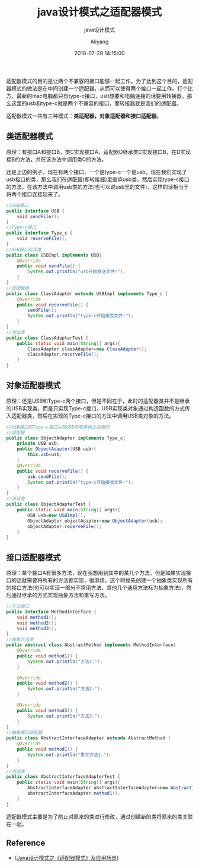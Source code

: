 ﻿---
layout:     post
title:      "java设计模式之适配器模式"
subtitle:   " java设计模式 "
date:       2018-07-28 14:15:00
author:     "Aliyang"
header-img: "img/post-bg-javaDesign-Adapter.jpg"
tags:
    - java设计模式
---

适配器模式的目的是让两个不兼容的接口能够一起工作。为了达到这个目的，适配器模式的做法是在中间创建一个适配器，从而可以使得两个接口一起工作。打个比方，最新的mac电脑都只有type-c接口，usb想要和电脑连接的话要用转接器，那么这里的usb和type-c就是两个不兼容的接口，而转接器就是我们的适配器。

适配器模式一共有三种模式：**类适配器，对象适配器和接口适配器**。

## 类适配器模式

原理：有接口A和接口B，类C实现接口A，适配器D继承类C实现接口B，在D实现接B的方法，并在该方法中调用类C的方法。

还是上边的例子，现在有两个接口，一个是type-c一个是usb，现在我们实现了usb接口的类，那么我们在适配器(即转接器)里继承usb类，然后实现type-c接口的方法，在该方法中调用usb类的方法(也可以说usb里的文件)，这样的话相当于将两个接口连接起来了。

``` java
//USB接口
public interface USB {
    void sendFile();
}
//Type-c接口
public interface Type_c {
    void recerveFile();
}
//USB接口实现类
public class USBImpl implements USB{
    @Override
    public void sendFile() {
        System.out.println("usb开始发送文件!");
    }
}
//适配器类
public class ClassAdapter extends USBImpl implements Type_c {
    @Override
    public void recerveFile() {
        sendFile();
        System.out.println("type-c开始接受文件!");
    }
}
//测试类
public class ClassAdapterTest {
    public static void main(String[] args){
        ClassAdapter classAdapter=new ClassAdapter();
        classAdapter.recerveFile();
    }
}
```

## 对象适配器模式

原理：还是USB和Type-c两个接口，但是不同在于，此时的适配器类并不是继承的USB实现类，而是只实现Type-c接口，USB实现类对象通过构造函数的方式传入适配器类，然后在实现的Type-c接口的方法中调用USB类对象的方法。

``` java
//USB接口和Type-c接口以及USB实现类和上边相同
//适配器
public class ObjectAdapter implements Type_c{
    private USB usb;
    public ObjectAdapter(USB usb){
        this.usb=usb;
    }
    @Override
    public void recerveFile() {
        usb.sendFile();
        System.out.println("type-c开始接收文件!");
    }
}
//测试类
public class ObjectAdapterTest {
    public static void main(String[] args){
        USB usb=new USBImpl();
        ObjectAdapter objectAdapter=new ObjectAdapter(usb);
        objectAdapter.recerveFile();
    }
}
```

## 接口适配器模式

原理：某个接口A有很多方法，现在我想用到其中的某几个方法，但是如果实现接口的话就需要将所有的方法都实现，很麻烦。这个时候先创建一个抽象类实现所有的接口方法(也可以实现一部分不常用方法，其他几个通用方法标为抽象方法)，然后通过继承的方式实现抽象方法和重写方法。

``` java
//方法接口
public interface MethodInterface {
    void method1();
    void method2();
    void method3();
}
//抽象方法类
public abstract class AbstractMethod implements MethodInterface{
    @Override
    public void method1() {
        System.out.println("方法1.");
    }

    @Override
    public void method2() {
        System.out.println("方法2.");
    }

    @Override
    public void method3() {
        System.out.println("方法3.");
    }
}
//抽象接口适配器
public class AbstractInterfaceAdapter extends AbstractMethod {
    @Override
    public void method1() {
        System.out.println("重写方法1.");
    }
}
//测试类
public class AbstractInterfaceAdapterTest {
    public static void main(String[] args){
        AbstractInterfaceAdapter abstractInterfaceAdapter=new AbstractInterfaceAdapter();
        abstractInterfaceAdapter.method1();
    }
}
```

适配器模式主要是为了防止对原来的类进行修改，通过创建新的类将原来的类关联在一起。

## Reference

* [[Java设计模式之《适配器模式》及应用场景](https://www.cnblogs.com/V1haoge/p/6479118.html)]